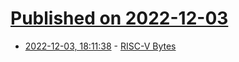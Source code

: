 # [Published on 2022-12-03](index.md)

* [2022-12-03, 18:11:38](https://news.ycombinator.com/item?id=33845750) - [RISC-V Bytes](https://danielmangum.com/categories/risc-v-bytes/)
